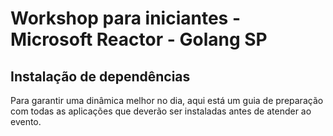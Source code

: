# Workshop para iniciantes - Microsoft Reactor - Golang SP

## Instalação de dependências

Para garantir uma dinâmica melhor no dia, aqui está um guia de preparação com todas as aplicações que deverão ser instaladas antes de atender ao evento.

